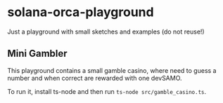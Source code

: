 # solana-orca-playground
Just a playground with small sketches and examples (do not reuse!)

## Mini Gambler
This playground contains a small gamble casino, where need to guess a number and when correct are rewarded with one devSAMO.

To run it, install ts-node and then run `ts-node src/gamble_casino.ts`.
